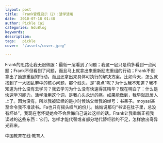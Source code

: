 ```yaml
---
layout: post  
title:  Frank管理启示（2）：活学活用  
date:  2010-07-18 01:48  
author: Pickle Cai  
categories: EduBlog  
keywords: 
description:   
tags:	pickle   
cover:  "/assets/cover.jpeg"  

---  
```

    
Frank的思路让我无限佩服：最低一层看到了问题；我这一层只是稍多看到一点问题；Frank不但看到了问题，而且马上就拿出来重新励志重组的行动；Frank不但拿出了励志重组的行动，而且还拿出来具体可执行的解决方案。比如今天，怎么就找到了一大团乱麻中的核心问题，那个线头，是“卖点”呢？为什么我不知道？我不知道为什么没有去学习？我去学习为什么没有快速得其精华？现在明白了：什么是快速学习能力。活学活用这个词，是我心头永远的痛。如果能做到，我早就跃居人上了。因为没有，所以我被延续的是小时候姑父给我的绰号：书呆子。moyasi甚至命令我不准读书。Fa也只有摇头叹气的份儿。姑姑说那句“书读在肚子里，总没有坏处”，我现在老怀疑她会不会后悔自己说过这样的话。Frank让我重新正视我读过的这些东西：它们，怎样才能代替或者部分地代替经验的不足，怎样放出奇异光彩来。







		    
 中国教育在线·教育人

